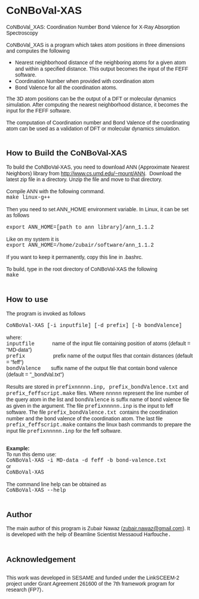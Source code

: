 <html><head>

  
  <meta content="text/html; charset=ISO-8859-1" http-equiv="content-type"></head><body>
<h1 style="font-family: Arial;">CoNBoVal-XAS</h1>

<span style="font-family: Arial;">CoNBoVal_XAS</span>: <span style="font-family: Arial;">Coordination Number Bond Valence for X-Ray
Absorption Spectroscopy<br>
<br>
CoNBoVal_XAS is a program which takes atom positions in three
dimensions and computes the following<br>
</span>
<ul>

  <li><span style="font-family: Arial;">Nearest neighborhood distance
of the neighboring atoms for a given atom and within a specified
distance</span>. <span style="font-family: Arial;">This output becomes
the input of the FEFF software.</span></li>
  <li><span style="font-family: Arial;">Coordination Number when
provided with coordination atom</span></li>
  <li><span style="font-family: Arial;">Bond Valence for all the
coordination atoms.</span></li>
</ul>

<span style="font-family: Arial;">The 3D atom positions can be the
output of a DFT or molecular dynamics simulation. After computing the
nearest neighborhood distance, it becomes the input for the FEFF
software.<br>
<br>
The computation of Coordination number and Bond Valence of the
coordinating atom can be used as a validation of DFT or molecular
dynamics simulation.<br>
<br>
</span>
<h2><span style="font-family: Arial;">How to Build the CoNBoVal-XAS</span></h2>

<span style="font-family: Arial;">To build the CoNBoVal-XAS, you need
to download ANN (Approximate Nearest Neighbors) library from <a href="http://www.cs.umd.edu/%7Emount/ANN">http://www.cs.umd.edu/~mount/ANN</a>.</span>&nbsp;
<span style="font-family: Arial;">Download the latest zip file in a
directory. Unzip the file and move to that directory.<br>
<br>
Compile ANN with the following command.<br>
<span style="font-family: Courier New;">make linux-g++<br>
<br>
</span>Then you need to set ANN_HOME environment variable. In
Linux, it can be set as follows<br>
<br>
<span style="font-family: Courier New;">export ANN_HOME=[path to ann
library]</span></span><code style="border: medium none ; margin: 0px; padding: 0px; font-family: Courier New; font-size: 12px; background-color: transparent; white-space: pre; display: inline; line-height: inherit;"></code><span style="font-family: Arial;"><span style="font-family: Courier New;">/ann_1.1.2</span><br style="font-family: Courier New;">
<br>
Like on my system it is<br>
<span style="font-family: Courier New;">export
ANN_HOME=/home/zubair/software/ann_1.1.2</span><br>
<br>
If you want to keep it permanently, copy this line in .bashrc.<br>
<br>
To build, type in the root directory of CoNBoVal-XAS the following<br>
<span style="font-family: Courier New;">make</span><br>
<br>
</span>
<h2><span style="font-family: Arial;">How to use</span></h2>

<span style="font-family: Arial;">The program is invoked as follows<br>
<br><span style="font-family: Courier New;">
CoNBoVal-XAS [-i inputfile] [-d prefix] [-b bondValence]</span><br>
<br>
where:<br><span style="font-family: Courier New;">
inputfile&nbsp;</span>&nbsp;&nbsp; &nbsp;&nbsp;&nbsp; &nbsp;&nbsp; name
of the input file containing position of atoms (default = "MD-data")<br><span style="font-family: Courier New;">
prefix&nbsp;&nbsp;</span>&nbsp;&nbsp; &nbsp;&nbsp;&nbsp; &nbsp;&nbsp;
&nbsp;&nbsp; &nbsp; prefix name of the output files that contain
distances (default = "feff")<br><span style="font-family: Courier New;">
bondValence</span>&nbsp;&nbsp; &nbsp;&nbsp;&nbsp; suffix name of the output file that contain
bond valence (default = "_bondVal.txt")</span><br>
<br>
<span style="font-family: Arial;">Results are stored in <span style="font-family: Courier New;">prefixnnnnn.inp, prefix_bondValence.txt</span> and <span style="font-family: Courier New;">prefix_feffscript.make</span> files. Where <span style="font-family: Courier New;">nnnnn</span> represent the line number of the query atom in the list and <span style="font-family: Courier New;">bondValence</span> is suffix name of bond valence file as given in the argument. The file <span style="font-family: Courier New;">prefixnnnnn.inp</span> is the input to feff software. The file <span style="font-family: Courier New;">prefix_bondValence.txt </span>contains the coordination number and the bond valence of the coordination atom. The last file <span style="font-family: Courier New;">prefix_feffscript.make</span> contains the linux bash commands to prepare the input file <span style="font-family: Courier New;">prefixnnnnn.inp</span> for the feff software.</span><br style="font-family: Arial;">
<meta http-equiv="CONTENT-TYPE" content="text/html; charset=utf-8"><title></title><meta name="GENERATOR" content="LibreOffice 3.5  (Linux)">
	
		
<span style="font-family: Arial;">
<br><span style="font-weight: bold;">
Example:&nbsp;</span> &nbsp;&nbsp;&nbsp; &nbsp;&nbsp;&nbsp; &nbsp;&nbsp;&nbsp;
&nbsp;&nbsp; <br>
To run this demo use:<br>
<span style="font-family: Courier New;">CoNBoVal-XAS -i MD-data -d feff -b bond-valence.txt</span><br>
or<br><span style="font-family: Courier New;">
CoNBoVal-XAS<br>
<br>
<span style="font-family: Arial;">The command line help can be obtained as</span><br>
</span></span><span style="font-family: Arial;"><span style="font-family: Courier New;">
CoNBoVal-XAS --help</span></span><br>
<span style="font-family: Arial;"><span style="font-family: Courier New;">
<br>
</span></span>
<h2><span style="font-family: Arial;"><span style="font-family: Courier New;"><span style="font-family: Arial;">Author</span></span></span></h2>
<span style="font-family: Arial;"><span style="font-family: Courier New;"><span style="font-family: Arial;">The main author of this program is Zubair Nawaz (<a href="mailto:zubair.nawaz@gmail.com">zubair.nawaz@gmail.com</a>). It is developed with the help of Beamline Scientist Messaoud Harfouche</span>.<br>
<br>
</span></span>
<h2><span style="font-family: Arial;"><span style="font-family: Courier New;"><span style="font-family: Arial;">Acknowledgement</span></span></span></h2>
<h2><span style="font-family: Arial;"><span style="font-family: Courier New;"></span></span></h2>
<span style="font-family: Arial;"><span style="font-family: Courier New;"><span style="font-family: Arial;"></span><span style="font-family: Arial;">This
work was developed in SESAME and funded under the LinkSCEEM-2 project
under Grant Agreement 261600 of the 7th framework program for
research (FP7)</span>.<br>
</span>
</span>
<h2><span style="font-family: Arial;"></span></h2>

<span style="font-family: Arial;"><br>
</span><br>

<h2><span style="font-family: Arial;"></span></h2>

<br>

<br>

</body></html>
